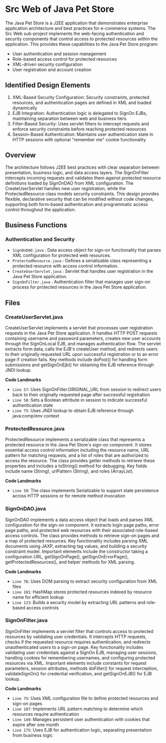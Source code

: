 # Src Web of Java Pet Store

The Java Pet Store is a J2EE application that demonstrates enterprise application architecture and best practices for e-commerce systems. The Src Web sub-project implements the web-facing authentication and security components that control access to protected resources within the application. This provides these capabilities to the Java Pet Store program:

- User authentication and session management
- Role-based access control for protected resources
- XML-driven security configuration
- User registration and account creation

## Identified Design Elements

1. XML-Based Security Configuration: Security constraints, protected resources, and authentication pages are defined in XML and loaded dynamically
2. EJB Integration: Authentication logic is delegated to SignOn EJBs, maintaining separation between web and business tiers
3. Filter-Based Security: Uses servlet filters to intercept requests and enforce security constraints before reaching protected resources
4. Session-Based Authentication: Maintains user authentication state in HTTP sessions with optional "remember me" cookie functionality

## Overview

The architecture follows J2EE best practices with clear separation between presentation, business logic, and data access layers. The SignOnFilter intercepts incoming requests and validates them against protected resource definitions loaded by SignOnDAO from XML configuration. The CreateUserServlet handles new user registration, while the ProtectedResource class models security constraints. This design provides flexible, declarative security that can be modified without code changes, supporting both form-based authentication and programmatic access control throughout the application.

## Business Functions

### Authentication and Security
- `SignOnDAO.java` : Data access object for sign-on functionality that parses XML configuration for protected web resources.
- `ProtectedResource.java` : Defines a serializable class representing a protected resource with access control information.
- `CreateUserServlet.java` : Servlet that handles user registration in the Java Pet Store application.
- `SignOnFilter.java` : Authentication filter that manages user sign-on process for protected resources in the Java Pet Store application.

## Files
### CreateUserServlet.java

CreateUserServlet implements a servlet that processes user registration requests in the Java Pet Store application. It handles HTTP POST requests containing username and password parameters, creates new user accounts through the SignOnLocal EJB, and manages authentication flow. The servlet extracts form data, calls the EJB's createUser method, and redirects users to their originally requested URL upon successful registration or to an error page if creation fails. Key methods include doPost() for handling form submissions and getSignOnEjb() for obtaining the EJB reference through JNDI lookup.

 **Code Landmarks**
- `Line 57`: Uses SignOnFilter.ORIGINAL_URL from session to redirect users back to their originally requested page after successful registration
- `Line 58`: Sets a Boolean attribute in session to indicate successful authentication state
- `Line 75`: Uses JNDI lookup to obtain EJB reference through java:comp/env context
### ProtectedResource.java

ProtectedResource implements a serializable class that represents a protected resource in the Java Pet Store's sign-on component. It stores essential access control information including the resource name, URL pattern for matching requests, and a list of roles that are authorized to access the resource. The class provides getter methods to retrieve these properties and includes a toString() method for debugging. Key fields include name (String), urlPattern (String), and roles (ArrayList).

 **Code Landmarks**
- `Line 50`: The class implements Serializable to support state persistence across HTTP sessions or for remote method invocation
### SignOnDAO.java

SignOnDAO implements a data access object that loads and parses XML configuration for the sign-on component. It extracts login page paths, error page paths, and protected web resources with their associated role-based access controls. The class provides methods to retrieve sign-on pages and a map of protected resources. Key functionality includes parsing XML documents using JAXP, extracting tag values, and building a security constraint model. Important elements include the constructor taking a configuration URL, getSignOnPage(), getSignOnErrorPage(), getProtectedResources(), and helper methods for XML parsing.

 **Code Landmarks**
- `Line 76`: Uses DOM parsing to extract security configuration from XML files
- `Line 101`: HashMap stores protected resources indexed by resource name for efficient lookup
- `Line 123`: Builds a security model by extracting URL patterns and role-based access controls
### SignOnFilter.java

SignOnFilter implements a servlet filter that controls access to protected resources by validating user credentials. It intercepts HTTP requests, checks if the requested resource requires authentication, and redirects unauthenticated users to a sign-on page. Key functionality includes validating user credentials against a SignOn EJB, managing user sessions, handling cookies for remembering usernames, and configuring protected resources via XML. Important elements include constants for request parameters, session attributes, methods doFilter() for request interception, validateSignOn() for credential verification, and getSignOnEJB() for EJB lookup.

 **Code Landmarks**
- `Line 75`: Uses XML configuration file to define protected resources and sign-on pages
- `Line 107`: Implements URL pattern matching to determine which resources require authentication
- `Line 149`: Manages persistent user authentication with cookies that expire after one month
- `Line 175`: Uses EJB for authentication logic, separating presentation from business logic

[Generated by the Sage AI expert workbench: 2025-03-29 21:37:00  https://sage-tech.ai/workbench]: #
